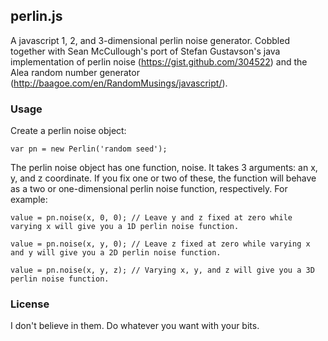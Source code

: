 ## perlin.js

A javascript 1, 2, and 3-dimensional perlin noise generator. Cobbled together
with Sean McCullough's port of Stefan Gustavson's java implementation of perlin
noise (https://gist.github.com/304522) and the Alea random number generator 
(http://baagoe.com/en/RandomMusings/javascript/).

### Usage

Create a perlin noise object:

    var pn = new Perlin('random seed');
    
The perlin noise object has one function, noise. It takes 3 arguments: an x, y, 
and z coordinate. If you fix one or two of these, the function will behave as 
a two or one-dimensional perlin noise function, respectively. For example:

    value = pn.noise(x, 0, 0); // Leave y and z fixed at zero while varying x will give you a 1D perlin noise function.
    
    value = pn.noise(x, y, 0); // Leave z fixed at zero while varying x and y will give you a 2D perlin noise function.
    
    value = pn.noise(x, y, z); // Varying x, y, and z will give you a 3D perlin noise function.
    
### License

I don't believe in them. Do whatever you want with your bits.
